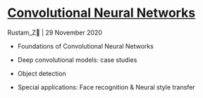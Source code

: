 # [Convolutional Neural Networks](https://www.coursera.org/learn/convolutional-neural-networks)

Rustam_Z🚀 | 29 November 2020

- Foundations of Convolutional Neural Networks

- Deep convolutional models: case studies

- Object detection

- Special applications: Face recognition & Neural style transfer
